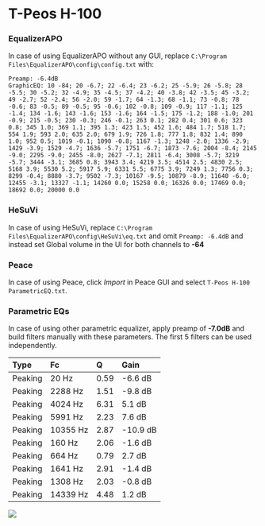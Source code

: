 # T-Peos H-100

### EqualizerAPO
In case of using EqualizerAPO without any GUI, replace `C:\Program Files\EqualizerAPO\config\config.txt`
with:
```
Preamp: -6.4dB
GraphicEQ: 10 -84; 20 -6.7; 22 -6.4; 23 -6.2; 25 -5.9; 26 -5.8; 28 -5.5; 30 -5.2; 32 -4.9; 35 -4.5; 37 -4.2; 40 -3.8; 42 -3.5; 45 -3.2; 49 -2.7; 52 -2.4; 56 -2.0; 59 -1.7; 64 -1.3; 68 -1.1; 73 -0.8; 78 -0.6; 83 -0.5; 89 -0.5; 95 -0.6; 102 -0.8; 109 -0.9; 117 -1.1; 125 -1.4; 134 -1.6; 143 -1.6; 153 -1.6; 164 -1.5; 175 -1.2; 188 -1.0; 201 -0.9; 215 -0.5; 230 -0.3; 246 -0.1; 263 0.1; 282 0.4; 301 0.6; 323 0.8; 345 1.0; 369 1.1; 395 1.3; 423 1.5; 452 1.6; 484 1.7; 518 1.7; 554 1.9; 593 2.0; 635 2.0; 679 1.9; 726 1.8; 777 1.8; 832 1.4; 890 1.0; 952 0.5; 1019 -0.1; 1090 -0.8; 1167 -1.3; 1248 -2.0; 1336 -2.9; 1429 -3.9; 1529 -4.7; 1636 -5.7; 1751 -6.7; 1873 -7.6; 2004 -8.4; 2145 -9.0; 2295 -9.0; 2455 -8.0; 2627 -7.1; 2811 -6.4; 3008 -5.7; 3219 -5.7; 3444 -3.1; 3685 0.8; 3943 3.4; 4219 3.5; 4514 2.5; 4830 2.5; 5168 3.9; 5530 5.2; 5917 5.9; 6331 5.5; 6775 3.9; 7249 1.3; 7756 0.3; 8299 -0.4; 8880 -3.7; 9502 -7.3; 10167 -9.5; 10879 -8.9; 11640 -6.0; 12455 -3.1; 13327 -1.1; 14260 0.0; 15258 0.0; 16326 0.0; 17469 0.0; 18692 0.0; 20000 0.0
```

### HeSuVi
In case of using HeSuVi, replace `C:\Program Files\EqualizerAPO\config\HeSuVi\eq.txt` and omit `Preamp:
-6.4dB` and instead set Global volume in the UI for both channels to **-64**

### Peace
In case of using Peace, click *Import* in Peace GUI and select `T-Peos H-100 ParametricEQ.txt`.

### Parametric EQs
In case of using other parametric equalizer, apply preamp of **-7.0dB** and build filters manually with
these parameters. The first 5 filters can be used independently.

| Type    | Fc       |    Q | Gain     |
|:--------|:---------|:-----|:---------|
| Peaking | 20 Hz    | 0.59 | -6.6 dB  |
| Peaking | 2288 Hz  | 1.51 | -9.8 dB  |
| Peaking | 4024 Hz  | 6.31 | 5.1 dB   |
| Peaking | 5991 Hz  | 2.23 | 7.6 dB   |
| Peaking | 10355 Hz | 2.87 | -10.9 dB |
| Peaking | 160 Hz   | 2.06 | -1.6 dB  |
| Peaking | 664 Hz   | 0.79 | 2.7 dB   |
| Peaking | 1641 Hz  | 2.91 | -1.4 dB  |
| Peaking | 1308 Hz  | 2.03 | -0.8 dB  |
| Peaking | 14339 Hz | 4.48 | 1.2 dB   |

![](https://raw.githubusercontent.com/jaakkopasanen/AutoEq/master/results/innerfidelity/sbaf-serious/T-Peos%20H-100/T-Peos%20H-100.png)